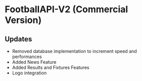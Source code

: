 # FootballAPI-V2 (Commercial Version)
## Updates
* Removed database implementation to increment speed and performances
* Added News Feature
* Added Results and Fixtures Features
* Logo integration
